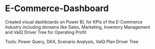 # E-Commerce-Dashboard
Created visual dashboards on Power BI, for KPIs of the E-Commerce Industry including domains like Sales, Marketing, Inventory Management and ValQ Driver Tree for Operating Profit

Tools: Power Query, DAX, Scenario Analysis, ValQ Plan Driver Tree
